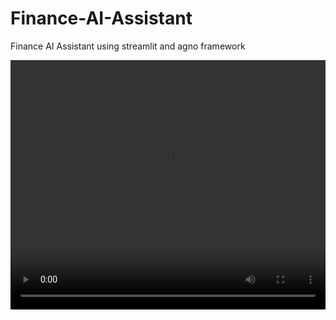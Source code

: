 # Finance-AI-Assistant
Finance AI Assistant using streamlit and agno framework


<video src="https://www.linkedin.com/embed/feed/update/urn:li:ugcPost:7354022765399560193?compact=1" height="399" width="504" frameborder="0" allowfullscreen="" title="Embedded post" controls width="600">
  Your browser does not support the video tag.
</video>
